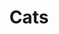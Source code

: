 ---
title: Cats
layout: cat-breeds-page
permalink: /cats/
published: true
isPublic_b: true

title_txt: Cat Breeds

images_list:
  - img_txt: /assets/site/images/abyssinian.jpg
    link_txt: /cats/abyssinian/
  - img_txt: /assets/site/images/american-shorthair.png
    link_txt: /cats/american-shorthair/
  - img_txt: /assets/site/images/bombay.jpg
    link_txt: /cats/bombay/
  - img_txt: /assets/site/images/chartreux.jpg
    link_txt: /cats/chartreux/
  - img_txt: /assets/site/images/egyptian-mau.jpg
    link_txt: /cats/egyptian-mau/
  - img_txt: /assets/site/images/himalayan.jpg
    link_txt: /cats/himalayan/
  - img_txt: /assets/site/images/japanese-bobtail.jpg
    link_txt: /cats/japanese-bobtail/
  - img_txt: /assets/site/images/Ragamuffin.jpg
    link_txt: /cats/ragamuffin/
  - img_txt: /assets/site/images/Snowshoe.jpg
    link_txt: /cats/snowshoe/

filter_list:
  - filter_txt: Abyssinian
  - filter_txt: American Shorthair
  - filter_txt: Bombay
  - filter_txt: Chartreux
  - filter_txt: Egyptian Mau
  - filter_txt: Himalayan
  - filter_txt: Japanese Bobtail
  - filter_txt: Ragamuffin
  - filter_txt: Snowshoe
---